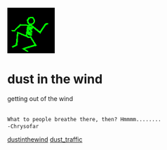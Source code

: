 ![dancer](assets/dancer.gif)

# dust in the wind

 getting out of the wind
>
>   

```

What to people breathe there, then? Hmmmm........
-Chrysofar

```

  [dustinthewind](dustinthewind.md)  [dust_traffic](dust_traffic.md) 

 